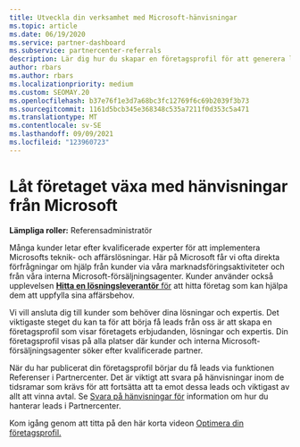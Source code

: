 ```yaml
---
title: Utveckla din verksamhet med Microsoft-hänvisningar
ms.topic: article
ms.date: 06/19/2020
ms.service: partner-dashboard
ms.subservice: partnercenter-referrals
description: Lär dig hur du skapar en företagsprofil för att generera leads via referensfunktionen i Partnercenter och sedan svara på dessa hänvisningar.
author: rbars
ms.author: rbars
ms.localizationpriority: medium
ms.custom: SEOMAY.20
ms.openlocfilehash: b37e76f1e3d7a68bc3fc12769f6c69b2039f3b73
ms.sourcegitcommit: 1161d5bcb345e368348c535a7211f0d353c5a471
ms.translationtype: MT
ms.contentlocale: sv-SE
ms.lasthandoff: 09/09/2021
ms.locfileid: "123960723"
---
```

# <a name="grow-your-business-with-referrals-from-microsoft"></a>Låt företaget växa med hänvisningar från Microsoft

**Lämpliga roller:** Referensadministratör

Många kunder letar efter kvalificerade experter för att implementera Microsofts teknik- och affärslösningar. Här på Microsoft får vi ofta direkta förfrågningar om hjälp från kunder via våra marknadsföringsaktiviteter och från våra interna Microsoft-försäljningsagenter. Kunder använder också upplevelsen [ **Hitta en lösningsleverantör** för](https://appsource.microsoft.com/marketplace/partner-dir) att hitta företag som kan hjälpa dem att uppfylla sina affärsbehov.

Vi vill ansluta dig till kunder som behöver dina lösningar och expertis. Det viktigaste steget du kan ta för att [](create-a-marketing-profile.md) börja få leads från oss är att skapa en företagsprofil som visar företagets erbjudanden, lösningar och expertis. Din företagsprofil visas på alla platser där kunder och interna Microsoft-försäljningsagenter söker efter kvalificerade partner.

 När du har publicerat din företagsprofil börjar du få leads via funktionen Referenser i Partnercenter. Det är viktigt att svara på hänvisningar inom de tidsramar som krävs för att fortsätta att ta emot dessa leads och viktigast av allt att vinna avtal. Se [Svara på hänvisningar för](manage-leads.md) information om hur du hanterar leads i Partnercenter.  


Kom igång genom att titta på den här korta videon [Optimera din företagsprofil.](https://player.vimeo.com/video/252788046)
